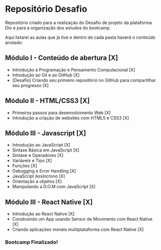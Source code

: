 # Repositório Desafio
Repositório criado para a realização do Desafio de projeto da plataforma Dio e para a organização dos estudos do bootcamp.



Aqui listarei as aulas que já tive e dentro de cada pasta haverá o conteúdo anotado:

## Módulo I - Conteúdo de abertura [X]
- Introdução à Programação e Pensamento Computacional [X]
- Introdução ao Git e ao GitHub [X]
- [Desafio] Criando seu primeiro repositório no GitHub para compartilhar seu progresso [X]



## Módulo II - HTML/CSS3 [X]

- Primeiros passos para desenvolvimento Web [X]
- Introdução a criação de websites com HTML5 e CSS3 [X]



## Módulo III - Javascript [X]

- Introdução ao JavaScript [X]
- Sintaxe Básica em JavaScript [X]
- Sintaxe e Operadores [X]
- Variáveis e Tipo [X]
- Funções [X]
- Debugging e Error Handling [X]
- JavaScript Assíncrono [X] 
- Orientação a objetos [X]
- Manipulando a D.O.M com JavaScript [X]



## Módulo III - React Native [X]

- Introdução ao React Native [X]
- Construindo um App usando Sensor de Movimento com React Native [X]
- Criando aplicações móveis multiplataforma com React Native [X]



### Bootcamp Finalizado!

